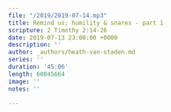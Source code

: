 ```yaml
---
file: "/2019/2019-07-14.mp3"
title: Remind us; humility & snares - part 1
scripture: 2 Timothy 2:14-26
date: 2019-07-13 23:00:00 +0000
description: ''
author: _authors/heath-van-staden.md
series: ''
duration: '45:06'
length: 60045664
image: ''
notes: ''

---
```

